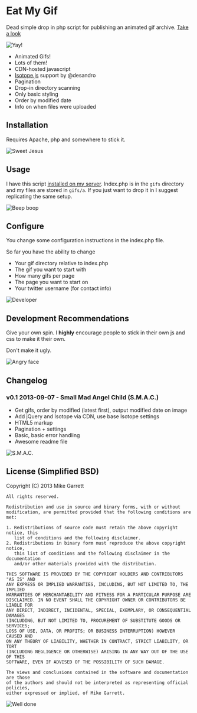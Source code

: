 Eat My Gif
======
Dead simple drop in php script for publishing an animated gif archive.
[Take a look](http://redgarrett.com/gifs/)

![Yay!](http://redgarrett.com/gifs/a/25_yay2.gif "Yay!")

 * Animated Gifs!
 * Lots of them! 
 * CDN-hosted javascript
 * [Isotope.js](https://github.com/desandro/isotope) support by @desandro
 * Pagination
 * Drop-in directory scanning
 * Only basic styling
 * Order by modified date
 * Info on when files were uploaded


Installation
----------
Requires Apache, php and somewhere to stick it.

![Sweet Jesus](http://redgarrett.com/gifs/a/JmBkN.gif "Sweet Jesus!")


Usage
-----
I have this script [installed on my server](http://redgarrett.com/gifs/). 
Index.php is in the `gifs` directory and my files are stored in `gifs/a`. 
If you just want to drop it in I suggest replicating the same setup. 

![Beep boop](http://redgarrett.com/gifs/a/ii_1409c53d1b4a339b.gif "Beep boop")


Configure
---------
You change some configuration instructions in the index.php file.

So far you have the ability to change 
* Your gif directory relative to index.php
* The gif you want to start with
* How many gifs per page
* The page you want to start on
* Your twitter username (for contact info)

![Developer](http://redgarrett.com/gifs/a/tumblr_ml1br7CRm51rwydguo1_500.gif "Like a Developer")


Development Recommendations
----------
Give your own spin. I **highly** encourage people to stick in their own js and css to make it their own. 

Don't make it ugly. 

![Angry face](http://redgarrett.com/gifs/a/ypbDynK.gif "Angry face")


Changelog
-------------

### v0.1 2013-09-07 - Small Mad Angel Child (S.M.A.C.)
- Get gifs, order by modified (latest first), output modified date on image
- Add jQuery and Isotope via CDN, use base Isotope settings
- HTML5 markup
- Pagination + settings
- Basic, basic error handling
- Awesome readme file

![S.M.A.C.](http://redgarrett.com/gifs/a/tumblr_mo0c30KGtG1rcy99do1_500.gif "S.M.A.C.")


License (Simplified BSD)
-------------

Copyright (C) 2013 Mike Garrett

	All rights reserved.
	
	Redistribution and use in source and binary forms, with or without
	modification, are permitted provided that the following conditions are met: 
	
	1. Redistributions of source code must retain the above copyright notice, this
	   list of conditions and the following disclaimer. 
	2. Redistributions in binary form must reproduce the above copyright notice,
	   this list of conditions and the following disclaimer in the documentation
	   and/or other materials provided with the distribution. 
	
	THIS SOFTWARE IS PROVIDED BY THE COPYRIGHT HOLDERS AND CONTRIBUTORS "AS IS" AND
	ANY EXPRESS OR IMPLIED WARRANTIES, INCLUDING, BUT NOT LIMITED TO, THE IMPLIED
	WARRANTIES OF MERCHANTABILITY AND FITNESS FOR A PARTICULAR PURPOSE ARE
	DISCLAIMED. IN NO EVENT SHALL THE COPYRIGHT OWNER OR CONTRIBUTORS BE LIABLE FOR
	ANY DIRECT, INDIRECT, INCIDENTAL, SPECIAL, EXEMPLARY, OR CONSEQUENTIAL DAMAGES
	(INCLUDING, BUT NOT LIMITED TO, PROCUREMENT OF SUBSTITUTE GOODS OR SERVICES;
	LOSS OF USE, DATA, OR PROFITS; OR BUSINESS INTERRUPTION) HOWEVER CAUSED AND
	ON ANY THEORY OF LIABILITY, WHETHER IN CONTRACT, STRICT LIABILITY, OR TORT
	(INCLUDING NEGLIGENCE OR OTHERWISE) ARISING IN ANY WAY OUT OF THE USE OF THIS
	SOFTWARE, EVEN IF ADVISED OF THE POSSIBILITY OF SUCH DAMAGE.
	
	The views and conclusions contained in the software and documentation are those
	of the authors and should not be interpreted as representing official policies, 
	either expressed or implied, of Mike Garrett.
	
![Well done](http://redgarrett.com/gifs/a/tumblr_li8ic3BwYu1qz8x7f.gif "Well done!")
